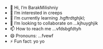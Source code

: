 - 👋 Hi, I’m BarakMilishniy
- 👀 I’m interested in creeps
- 🌱 I’m currently learning .hgftrdtghjkl;
- 💞️ I’m looking to collaborate on ...kjhuyghjik
- 📫 How to reach me ...vfdsbgfdtyh
- 😄 Pronouns: ...fvewf
- ⚡ Fun fact: yo yo 
<!--
BarakMilishniy/BarakMilishniy is a ✨ special ✨ repository because its `README.md` (this file) appears on your GitHub profile.
You can click the Preview link to take a look at your changes.
--
